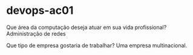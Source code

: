 # devops-ac01
Que área da computação deseja atuar em sua vida profissional? Administração de redes

Que tipo de empresa gostaria de trabalhar? Uma empresa multinacional.
